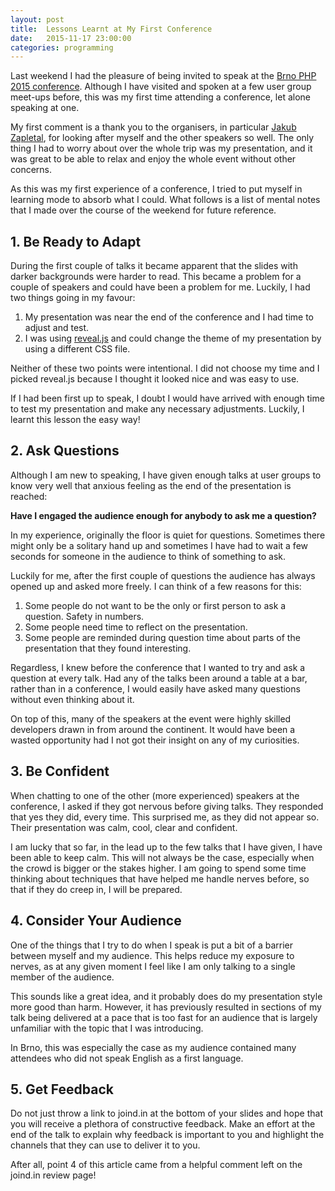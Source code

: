 ```yaml
---
layout: post
title:  Lessons Learnt at My First Conference
date:   2015-11-17 23:00:00
categories: programming
---
```


Last weekend I had the pleasure of being invited to speak at the [Brno PHP 2015 conference](https://www.brnophp.cz/conference-2015). Although I have visited and spoken at a few user group meet-ups before, this was my first time attending a conference, let alone speaking at one.

My first comment is a thank you to the organisers, in particular [Jakub Zapletal](https://twitter.com/zapletaljakub), for looking after myself and the other speakers so well. The only thing I had to worry about over the whole trip was my presentation, and it was great to be able to relax and enjoy the whole event without other concerns.

As this was my first experience of a conference, I tried to put myself in learning mode to absorb what I could. What follows is a list of mental notes that I made over the course of the weekend for future reference.

## 1. Be Ready to Adapt

During the first couple of talks it became apparent that the slides with darker backgrounds were harder to read. This became a problem for a couple of speakers and could have been a problem for me. Luckily, I had two things going in my favour:

1. My presentation was near the end of the conference and I had time to adjust and test.
2. I was using [reveal.js](http://lab.hakim.se/reveal-js/#/) and could change the theme of my presentation by using a different CSS file.

Neither of these two points were intentional. I did not choose my time and I picked reveal.js because I thought it looked nice and was easy to use.

If I had been first up to speak, I doubt I would have arrived with enough time to test my presentation and make any necessary adjustments. Luckily, I learnt this lesson the easy way!

## 2. Ask Questions

Although I am new to speaking, I have given enough talks at user groups to know very well that anxious feeling as the end of the presentation is reached:

__Have I engaged the audience enough for anybody to ask me a question?__

In my experience, originally the floor is quiet for questions. Sometimes there might only be a solitary hand up and sometimes I have had to wait a few seconds for someone in the audience to think of something to ask.

Luckily for me, after the first couple of questions the audience has always opened up and asked more freely. I can think of a few reasons for this:

1. Some people do not want to be the only or first person to ask a question. Safety in numbers.
2. Some people need time to reflect on the presentation.
3. Some people are reminded during question time about parts of the presentation that they found interesting.

Regardless, I knew before the conference that I wanted to try and ask a question at every talk. Had any of the talks been around a table at a bar, rather than in a conference, I would easily have asked many questions without even thinking about it.

On top of this, many of the speakers at the event were highly skilled developers drawn in from around the continent. It would have been a wasted opportunity had I not got their insight on any of my curiosities.

## 3. Be Confident

When chatting to one of the other (more experienced) speakers at the conference, I asked if they got nervous before giving talks. They responded that yes they did, every time. This surprised me, as they did not appear so. Their presentation was calm, cool, clear and confident.

I am lucky that so far, in the lead up to the few talks that I have given, I have been able to keep calm. This will not always be the case, especially when the crowd is bigger or the stakes higher. I am going to spend some time thinking about techniques that have helped me handle nerves before, so that if they do creep in, I will be prepared.

## 4. Consider Your Audience

One of the things that I try to do when I speak is put a bit of a barrier between myself and my audience. This helps reduce my exposure to nerves, as at any given moment I feel like I am only talking to a single member of the audience.

This sounds like a great idea, and it probably does do my presentation style more good than harm. However, it has previously resulted in sections of my talk being delivered at a pace that is too fast for an audience that is largely unfamiliar with the topic that I was introducing.

In Brno, this was especially the case as my audience contained many attendees who did not speak English as a first language.

## 5. Get Feedback

Do not just throw a link to joind.in at the bottom of your slides and hope that you will receive a plethora of constructive feedback. Make an effort at the end of the talk to explain why feedback is important to you and highlight the channels that they can use to deliver it to you.

After all, point 4 of this article came from a helpful comment left on the joind.in review page!
